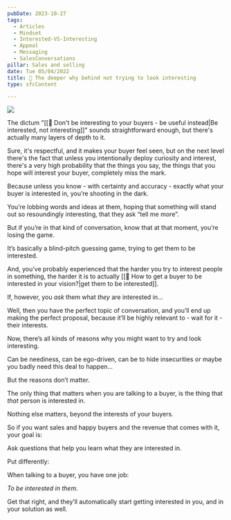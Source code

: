 ```yaml
---
pubDate: 2023-10-27
tags:
  - Articles
  - Mindset
  - Interested-VS-Interesting
  - Appeal
  - Messaging
  - SalesConversations
pillar: Sales and selling
date: Tue 05/04/2022
title: 📄 The deeper why behind not trying to look interesting
type: sfcContent

---
```

![](Media/SalesFlowCoach.app_More-reasons-to-not-try-and-interest-your-buyers-in-your-offer-or-ideas_MartinStellar.jpg)

The dictum "[[📄 Don't be interesting to your buyers - be useful instead|Be interested, not interesting]]" sounds straightforward enough, but there's actually many layers of depth to it.

Sure, it's respectful, and it makes your buyer feel seen, but on the next level there's the fact that unless you intentionally deploy curiosity and interest, there's a very high probability that the things you say, the things that you hope will interest your buyer, completely miss the mark.

Because unless you know - with certainty and accuracy - exactly what your buyer is interested in, you’re shooting in the dark.

You’re lobbing words and ideas at them, hoping that something will stand out so resoundingly interesting, that they ask “tell me more”. 

But if you’re in that kind of conversation, know that at that moment, you’re losing the game. 

It’s basically a blind-pitch guessing game, trying to get them to be interested. 

And, you’ve probably experienced that the harder you try to interest people in something, the harder it is to actually [[📄 How to get a buyer to be interested in your vision?|get them to be interested]].

If, however, you *ask* them what *they* are interested in…

Well, then you have the perfect topic of conversation, and you’ll end up making the perfect proposal, because it’ll be highly relevant to - wait for it - their interests.

Now, there’s all kinds of reasons why you might want to try and look interesting.

Can be neediness, can be ego-driven, can be to hide insecurities or maybe you badly need this deal to happen…

But the reasons don’t matter.

The only thing that matters when you are talking to a buyer, is the thing that _that_ person is interested in.

Nothing else matters, beyond the interests of your buyers.

So if you want sales and happy buyers and the revenue that comes with it, your goal is:

Ask questions that help you learn what they are interested in.

Put differently:

When talking to a buyer, you have one job:

*To be interested in them.*

Get that right, and they’ll automatically start getting interested in you, and in your solution as well. 



